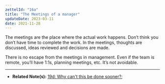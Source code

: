 ```yaml
---
zettelId: "16a"
title: "The Meetings of a manager"
updateDate: 2023-03-11
date: 2021-11-28
---
```


The meetings are the place where the actual work happens. Don’t think you don’t have time to complete the work. In the meetings, thoughts are discussed, ideas reviewed and decisions are made.

There is no escape from the meetings in management. Even if the team is remote, you’ll have 1:1s, planning meetings, etc. It’s not avoidable.

----

- **Related Note(s):** [19d: Why can't this be done sooner?](/notes/19d/);
